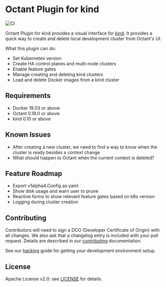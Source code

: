# Octant Plugin for kind

![CI](https://github.com/vmware-tanzu/octant-plugin-for-kind/workflows/ci/badge.svg?branch=main)

Octant Plugin for kind provides a visual interface for [kind](https://github.com/kubernetes-sigs/kind).
It provides a quick way to create and delete local development cluster from Octant's UI.

What this plugin can do:
- Set Kubernetes version
- Create HA control planes and multi-node clusters
- Enable feature gates
- Manage creating and deleting kind clusters
- Load and delete Docker images from a kind cluster

## Requirements
- Docker 19.03 or above
- Octant 0.18.0 or above
- kind 0.10 or above

## Known Issues
- After creating a new cluster, we need to find a way to know when the cluster is ready besides a context change
- What should happen to Octant when the current context is deleted?

## Feature Roadmap
- Export v1alpha4.Config as yaml
- Show disk usage and warn user to prune
- Reactive forms to show relevant feature gates based on k8s version
- Logging during cluster creation

## Contributing

Contributors will need to sign a DCO (Developer Certificate of Origin) with all changes. We also ask that a changelog entry is included with your pull request. Details are described in our [contributing](CONTRIBUTING.md) documentation.

See our [hacking](HACKING.md) guide for getting your development environment setup.

## License

Apache License v2.0: see [LICENSE](./LICENSE.txt) for details.
